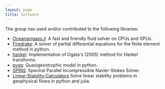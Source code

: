 ```yaml
---
layout: page
title: Software
---
```


The group nas used and/or contributed to the following libraries:

* [Oceananigans.jl](https://clima.github.io/OceananigansDocumentation/stable/): A fast and friendly fluid solver on CPUs and GPUs.
* [Firedrake](https://www.firedrakeproject.org/): A solver of partial differential equations for the finite element method in python.
* [hankel](https://github.com/steven-murray/hankel): Implementation of Ogata's (2005) method for Hankel transforms.
* [pyqg](https://github.com/pyqg/pyqg): Quasigeostrophic model in python.
* [SPINS](https://wiki.math.uwaterloo.ca/fluidswiki/index.php?title=SPINS): Spectral Parallel Incompressible Navier-Stokes Solver.
* [Linear-Stability-Calculators](https://github.com/francispoulin/Linear-Stability-Calculators) Solve linear stability problems in geophysical flows in python and julia.
